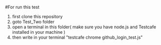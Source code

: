 #For run this test
1. first clone this repository
2. goto Test_Two folder
3. open a terminal in this folder( make sure you have node.js and Testcafe installed in your machine  )
4. then write in your terminal "testcafe chrome github_login_test.js"
